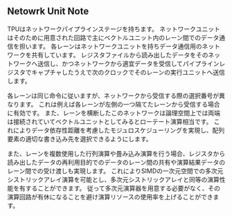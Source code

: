 ## Netowrk Unit Note

TPUはネットワークパイプラインステージを持ちます。
ネットワークユニットはそのために用意された回路で主にベクトルユニット内のレーン間でのデータ通信を担います。
各レーンはネットワークユニットを持ちデータ通信用のネットワークを共有しています。
レジスタファイルから読み出したデータをそのネットワークへ送信し、かつネットワークから適宜データを受信してパイプラインレジスタでキャプチャしたうえで次のクロックでそのレーンの実行ユニットへ送信します。

各レーンは同じ命令に従いますが、ネットワークから受信する際の選択番号が異なります。
これは例えば各レーンが左側の一つ隔てたレーンから受信する場合に有効です。
また、レーンを横断したこのネットワークは論理空間上では両端は接続されていてベクトルユニットとしてみるとローテート演算相当です。
これによりデータ依存性距離を考慮したモジュロスケジューリングを実現し、配列要素の適切な書き込み先を選択できるようにします。

また、レーンを複数使用した行列演算や畳み込み演算を行う場合、レジスタから読み出したデータの再利用目的でのデータのレーン間の共有や演算結果データのレーン間での受け渡しも実現します。
これによりSIMDの一次元空間での多次元シストリックアレイ演算を可能とし、多次元シストリックアレイと同等の演算性能を有することができます。
従って多次元演算器を用意する必要がなく、その演算回路が有休になることを避け演算リソースの使用率を上げることができます。